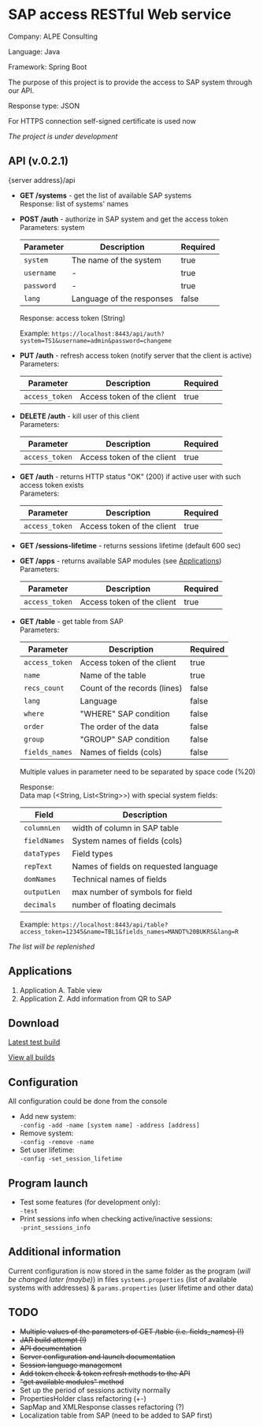 # SAP access RESTful Web service

Company: ALPE Consulting

Language: Java

Framework: Spring Boot

The purpose of this project is to provide the access to SAP system through our API.

Response type: JSON

For HTTPS connection self-signed certificate is used now

*The project is under development*


## API (v.0.2.1)

{server address}/api

* **GET /systems** - get the list of available SAP systems  
  Response: list of systems' names

* **POST /auth** - authorize in SAP system and get the access token  
  Parameters: system

  | Parameter  | Description               | Required |
  |------------|---------------------------|----------|
  | `system`   | The name of the system    | true     |
  | `username` | -                         | true     |
  | `password` | -                         | true     |
  | `lang`     | Language of the responses | false    |
  
  Response: access token (String)
  
  Example: `https://localhost:8443/api/auth?system=TS1&username=admin&password=changeme`

* **PUT /auth** - refresh access token (notify server that the client is active)  
  Parameters:
  
  | Parameter     | Description                 | Required |
  |---------------|-----------------------------|----------|
  | `access_token`| Access token of the client  | true     |

* **DELETE /auth** - kill user of this client  
  Parameters:
  
  | Parameter     | Description                 | Required |
  |---------------|-----------------------------|----------|
  | `access_token`| Access token of the client  | true     |

* **GET /auth** - returns HTTP status "OK" (200) if active user with such access token exists  
  Parameters:
  
  | Parameter     | Description                 | Required |
  |---------------|-----------------------------|----------|
  | `access_token`| Access token of the client  | true     |
  
* **GET /sessions-lifetime** - returns sessions lifetime (default 600 sec)

* **GET /apps** - returns available SAP modules (see [Applications](#Applications))  
  Parameters:
    
    | Parameter     | Description                 | Required |
    |---------------|-----------------------------|----------|
    | `access_token`| Access token of the client  | true     |

* **GET /table** - get table from SAP  
  Parameters:
  
  | Parameter     | Description                 | Required |
  |---------------|-----------------------------|----------|
  | `access_token`| Access token of the client  | true     |
  | `name`        | Name of the table           | true     |
  | `recs_count`  | Count of the records (lines)| false    |
  | `lang`        | Language                    | false    |
  | `where`       | "WHERE" SAP condition       | false    |
  | `order`       | The order of the data       | false    |
  | `group`       | "GROUP" SAP condition       | false    |
  | `fields_names`| Names of fields (cols)      | false    |
  
  Multiple values in parameter need to be separated by space code (%20)
  
  Response:  
  Data map (\<String, List\<String\>\>) with special system fields:
  
  | Field        | Description                           |
  |--------------|---------------------------------------|
  | `columnLen`  | width of column in SAP table          |
  | `fieldNames` | System names of fields (cols)         |
  | `dataTypes`  | Field types                           |
  | `repText`    | Names of fields on requested language |
  | `domNames`   | Technical names of fields             |
  | `outputLen`  | max number of symbols for field       |
  | `decimals`   | number of floating decimals           |
  
  Example: `https://localhost:8443/api/table?access_token=12345&name=TBL1&fields_names=MANDT%20BUKRS&lang=R`

*The list will be replenished*

## Applications

1. Application A. Table view
2. Application Z. Add information from QR to SAP

## Download

[Latest test build](../master/builds/sap_access_service-0.0.1-SNAPSHOT.jar)

[View all builds](../master/builds)

## Configuration

All configuration could be done from the console

* Add new system:  
  `-config -add -name [system name] -address [address]`
* Remove system:  
  `-config -remove -name`
* Set user lifetime:  
  `-config -set_session_lifetime`


## Program launch

* Test some features (for development only):  
  `-test`
* Print sessions info when checking active/inactive sessions:  
  `-print_sessions_info`

## Additional information

Current configuration is now stored in the same folder as the program (*will be changed later (maybe)*)
in files `systems.properties` (list of available systems with addresses) & `params.properties` (user lifetime and other data)

## TODO

* ~~Multiple values of the parameters of GET /table (i.e. fields_names) (!)~~
* ~~JAR build attempt (!)~~
* ~~API documentation~~
* ~~Server configuration and launch documentation~~
* ~~Session language management~~
* ~~Add token check & token refresh methods to the API~~
* ~~"get available modules" method~~
* Set up the period of sessions activity normally
* PropertiesHolder class refactoring (+-)
* SapMap and XMLResponse classes refactoring (?)
* Localization table from SAP (need to be added to SAP first)